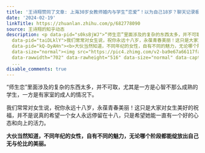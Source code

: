 ```yaml
---
title: '王诗翔赞同了文章: 上海30岁女教师婚内与学生“恋爱”！以为自己18岁？聊天记录极尽“挑逗”'
date: '2024-02-19'
linkTitle: https://zhuanlan.zhihu.com/p/682778090
source: 王诗翔的知乎动态
description: <p data-pid="s0ksBjWJ">“师生恋”里面涉及的复杂的东西太多，并不可取，尤其是一方是心智不那么成熟的学生，一方是有家室的成人的情况下。</p><p
  data-pid="taiDLklY">我们常常对女生说，祝你永远十八岁，永葆青春美丽！这只是大家对女生美好的祝福，并不是说真的希望一个女人永远停留在十八，只是希望她能一直有一个好的心态和向上的活力。</p><p
  data-pid="kQ-DyAHn"><b>大伙当然知道，不同年纪的女性，自有不同的魅力，无论哪个阶段都能绽放出自己无与伦比的美丽。</b></p><figure
  data-size="normal"><img src="https://pic4.zhimg.com/v2-ba9e67a66117fadd6a14907b67c44b5b_1440w.jpg"
  data-rawwidth="702" data-rawheight="516" data-size="normal" data-caption="" class="origin_image
  ...
disable_comments: true
---
```

<p data-pid="s0ksBjWJ">“师生恋”里面涉及的复杂的东西太多，并不可取，尤其是一方是心智不那么成熟的学生，一方是有家室的成人的情况下。</p><p data-pid="taiDLklY">我们常常对女生说，祝你永远十八岁，永葆青春美丽！这只是大家对女生美好的祝福，并不是说真的希望一个女人永远停留在十八，只是希望她能一直有一个好的心态和向上的活力。</p><p data-pid="kQ-DyAHn"><b>大伙当然知道，不同年纪的女性，自有不同的魅力，无论哪个阶段都能绽放出自己无与伦比的美丽。</b></p><figure data-size="normal"><img src="https://pic4.zhimg.com/v2-ba9e67a66117fadd6a14907b67c44b5b_1440w.jpg" data-rawwidth="702" data-rawheight="516" data-size="normal" data-caption="" class="origin_image ...